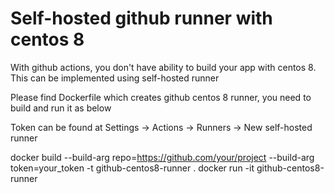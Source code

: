 # Self-hosted github runner with centos 8 

With github actions, you don't have ability to build your app with centos 8. This can be implemented using self-hosted runner

Please find Dockerfile which creates github centos 8 runner, you need to build and run it as below

Token can be found at Settings -> Actions -> Runners -> New self-hosted runner

docker build --build-arg repo=https://github.com/your/project --build-arg token=your_token -t github-centos8-runner .
docker run -it github-centos8-runner
